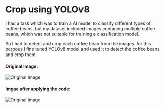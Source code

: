 
# Crop using YOLOv8

I had a task which was to train a AI model to classify different types of coffee beans, but my dataset included images contaning multiple coffee beans, which was not suitable for training a classification model.

So I had to detect and crop each coffee bean from the images.
for this perpous I fine tuned YOLOv8 model and used it to detect the coffee beans and crop them.


#### Original Image:
![Original Image](Sample\image_1.bmp)

#### Imgae after applying the code:
![Original Image]("Sample\stacked_images.png")
